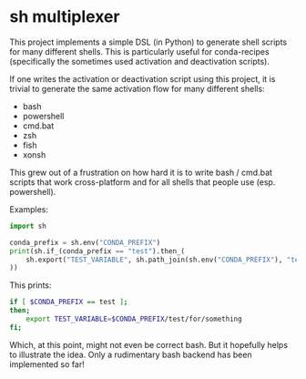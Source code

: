 # sh multiplexer

This project implements a simple DSL (in Python) to generate shell scripts for many different shells.
This is particularly useful for conda-recipes (specifically the sometimes used activation and deactivation scripts).

If one writes the activation or deactivation script using this project, it is trivial to generate the same activation flow for many different shells:

- bash
- powershell
- cmd.bat
- zsh
- fish
- xonsh

This grew out of a frustration on how hard it is to write bash / cmd.bat scripts that work cross-platform and for all shells that people use (esp. powershell).

Examples:

```py
import sh

conda_prefix = sh.env("CONDA_PREFIX")
print(sh.if_(conda_prefix == "test").then_(
	sh.export("TEST_VARIABLE", sh.path_join(sh.env("CONDA_PREFIX"), "test/for/something"))
))
```

This prints:

```sh
if [ $CONDA_PREFIX == test ];
then;
    export TEST_VARIABLE=$CONDA_PREFIX/test/for/something
fi;
```

Which, at this point, might not even be correct bash. But it hopefully helps to illustrate the idea.
Only a rudimentary bash backend has been implemented so far!